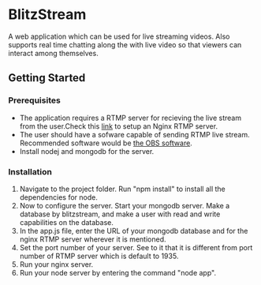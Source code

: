 # BlitzStream
A web application which can be used for live streaming videos. Also supports real time chatting along the with live video so that viewers can interact among themselves.

## Getting Started
### Prerequisites
- The application requires a RTMP server for recieving the live stream from the user.Check this [link](https://obsproject.com/forum/resources/how-to-set-up-your-own-private-rtmp-server-using-nginx.50/) to setup an Nginx RTMP server.
- The user should have a sofware capable of sending RTMP live stream. Recommended software would be [the OBS software](https://obsproject.com/download).
- Install nodej and mongodb for the server.

### Installation
1. Navigate to the project folder. Run "npm install" to install all the dependencies for node.
2. Now to configure the server. Start your mongodb server. Make a database by blitzstream, and make a user with read and write capabilities on the database.
3. In the app.js file, enter the URL of your mongodb database and for the nginx RTMP server wherever it is mentioned. 
4. Set the port number of your server. See to it that it is different from port number of RTMP server which is default to 1935.
5. Run your nginx server.
6. Run your node server by entering the command "node app".
